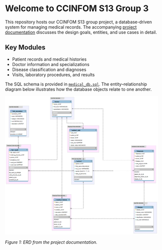 # Welcome to CCINFOM S13 Group 3

This repository hosts our CCINFOM S13 group project, a database-driven system for managing medical records. The accompanying [project documentation](CCINFOM-Ramos-Latido-Berberabe-Chua.pdf) discusses the design goals, entities, and use cases in detail.

## Key Modules

- Patient records and medical histories
- Doctor information and specializations
- Disease classification and diagnoses
- Visits, laboratory procedures, and results

The SQL schema is provided in [`medical_db.sql`](medical_db.sql). The entity–relationship diagram below illustrates how the database objects relate to one another.

![Entity–Relationship Diagram](ERD-Version%201.png)

*Figure&nbsp;1: ERD from the project documentation.*
